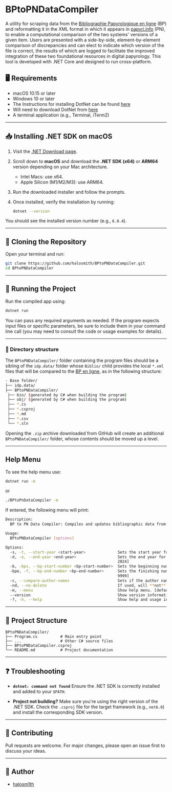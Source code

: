 # BPtoPNDataCompiler

A utility for scraping data from the [Bibliographie Papyrologique en ligne](https://bibpap.be/bp-en-ligne/) (BP) and reformatting it in the XML format in which it appears in [papyri.info](https://papyri.info) (PN), to enable a computational comparison of the two systems' versions of a given item. Users are presented with a side-by-side, element-by-element comparison of discrepancies and can elect to indicate which version of the file is correct, the results of which are logged to facilitate the improved integration of these two foundational resources in digital papyrology. This tool is developed with .NET Core and designed to run cross-platform.

## 🖥️ Requirements

- macOS 10.15 or later
- Windows 10 or later
- The Instructions for installing DotNet can be found [here](https://learn.microsoft.com/en-us/dotnet/core/install/macos#install-net)
- Will need to download DotNet from [here](https://dotnet.microsoft.com/en-us/download/dotnet)
- A terminal application (e.g., Terminal, iTerm2)

---

## 📥 Installing .NET SDK on macOS

1. Visit the [.NET Download page]([https://dotnet.microsoft.com/en-us/download/dotnet/6.0](https://dotnet.microsoft.com/en-us/download/dotnet)).
2. Scroll down to **macOS** and download the **.NET SDK (x64)** or **ARM64** version depending on your Mac architecture.
   - Intel Macs: use x64.
   - Apple Silicon (M1/M2/M3): use ARM64.
3. Run the downloaded installer and follow the prompts.
4. Once installed, verify the installation by running:

   ```bash
   dotnet --version
   ````

You should see the installed version number (e.g., `6.0.4`).

---

## 🔧 Cloning the Repository

Open your terminal and run:

```bash
git clone https://github.com/halosm1th/BPtoPNDataCompiler.git
cd BPtoPNDataCompiler
```

---


## 🚀 Running the Project

Run the compiled app using:

```bash
dotnet run
```

You can pass any required arguments as needed. If the program expects input files or specific parameters, be sure to include them in your command line call (you may need to consult the code or usage examples for details).

---
### 📁 Directory structure
The `BPtoPNDataCompiler/` folder containing the program files should be a sibling of the `idp.data/` folder whose `Biblio/` child provides the local `*.xml` files that will be compared to the [BP en ligne](https://bibpap.be/), as in the following structure:

```bash
- Base folder/
├── idp.data/
├── BPtoPNDataCompiler/
 ├── bin/ (generated by C# when building the program)
 ├── obj/ (generated by C# when building the program)
 ├── *.cs
 ├── *.csproj
 ├── *.md
 ├── *.csv
 └── *.sln
```
Opening the `.zip` archive downloaded from GitHub will create an additional `BPtoPNDataCompiler/` folder, whose contents should be moved up a level.

---
## Help Menu

To see the help menu use:
```bash
dotnet run -m
```
or
```bash
./BPtoPnDataCompiler -m
```

If entered, the following menu will print:
```bash
Description:
  BP to PN Data Compiler: Compiles and updates bibliographic data from BP and PN sources.

Usage:
  BPtoPNDataCompiler [options]

Options:
  -s, -t, --start-year <start-year>              Sets the start year for data compilation. Use -s or --start-year. Default is 1932. Cannot be less than 1932. [default: 1932]
  -d, -e, --end-year <end-year>                  Sets the end year for data compilation. Use -d or --end-year. Default is the current system year -1 (Currently: 2024). Cannot be lower than the start year. [default: 
                                                 2024]
  -b, -bps, --bp-start-number <bp-start-number>  Sets the beginning number for BP data processing. Use -bps or --bp-start-number. Default is 0. Cannot be negative. [default: 1]
  -bpe, -f, --bp-end-number <bp-end-number>      Sets the finishing number for BP data processing. Use -bpe or --bp-end-number. Default is maximum integer value. Cannot be less than the BP start number. [default: 
                                                 9999]
  -c, --compare-author-names                     Sets if the author names should be a field to be compared. Defaults to false. [default: False]
  -nd, --no-delete                               If used, will **not** delete the resulting folder that is zipped. By default this folder is zipped and deleted after the program is run [default: False]
  -m, --menu                                     Show help menu. [default: False]
  --version                                      Show version information
  -?, -h, --help                                 Show help and usage information
```

---

## 📁 Project Structure

```text
BPtoPNDataCompiler/
├── Program.cs          # Main entry point
├── ...                 # Other C# source files
├── BPtoPNDataCompiler.csproj
└── README.md           # Project documentation
```

---

## ❓ Troubleshooting

* **`dotnet: command not found`**
  Ensure the .NET SDK is correctly installed and added to your `$PATH`.

* **Project not building?**
  Make sure you're using the right version of the .NET SDK. Check the `.csproj` file for the target framework (e.g., `net6.0`) and install the corresponding SDK version.

---

## 🤝 Contributing

Pull requests are welcome. For major changes, please open an issue first to discuss your ideas.

---

## 👤 Author

* [halosm1th](https://github.com/halosm1th)
